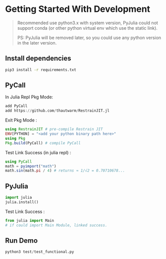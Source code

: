 # Getting Started With Development

> Recommended use python3.x with system version, PyJulia could not support conda (or other python virtual env which use the static link). 
>
> PS: PyJulia will be removed later, so you could use any python version in the later version.

## Install dependencies

``` bash
pip3 install -r requirements.txt
```

## PyCall

In Julia Repl Pkg Mode: 

``` julia
add PyCall 
add https://github.com/thautwarm/RestrainJIT.jl
```

Exit Pkg Mode :

``` julia
using RestrainJIT # pre-compile Restrain JIT
ENV[PYTHON] = "<add your python binary path here>"
using Pkg
Pkg.build(PyCall) # compile PyCall
```

Test Link Success (in julia repl) :

``` julia
using PyCall
math = pyimport("math")
math.sin(math.pi / 4) # returns ≈ 1/√2 = 0.70710678...
```

## PyJulia

``` python
import julia
julia.install()
```

Test Link Success : 

``` python
from julia import Main 
# if could import Main Module, linked success.
```

## Run Demo

``` python
python3 test/test_functional.py
```

